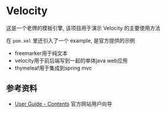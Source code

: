 # Velocity

这是一个老牌的模板引擎, 该项目用于演示 Velocity 的主要使用方法

在 `pom.xml` 里还引入了一个 example, 是官方提供的示例

- freemarker用于纯文本
- velocity用于前后端写到一起的单体java web应用
- thymeleaf用于集成到spring mvc

## 参考资料

- [User Guide - Contents](https://velocity.apache.org/engine/2.1/user-guide.html) 官方网站用户向导